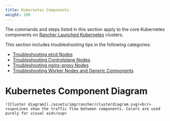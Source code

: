 ```yaml
---
title: Kubernetes Components
weight: 100
---
```


The commands and steps listed in this section apply to the core Kubernetes components on [Rancher Launched Kubernetes](https://rancher.com/docs/rancher/v2.6/en/cluster-provisioning/rke-clusters/) clusters.

This section includes troubleshooting tips in the following categories:

- [Troubleshooting etcd Nodes](https://rancher.com/docs/rancher/v2.6/en/troubleshooting/kubernetes-components/etcd)
- [Troubleshooting Controlplane Nodes](https://rancher.com/docs/rancher/v2.6/en/troubleshooting/kubernetes-components/controlplane)
- [Troubleshooting nginx-proxy Nodes](https://rancher.com/docs/rancher/v2.6/en/troubleshooting/kubernetes-components/nginx-proxy)
- [Troubleshooting Worker Nodes and Generic Components](https://rancher.com/docs/rancher/v2.6/en/troubleshooting/kubernetes-components/worker-and-generic)

# Kubernetes Component Diagram
```img
![Cluster diagram](./assets/img/rancher/clusterdiagram.svg)<br/>
<sup>Lines show the traffic flow between components. Colors are used purely for visual aid</sup>
```